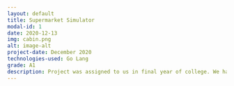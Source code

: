 ```yaml
---
layout: default
title: Supermarket Simulator
modal-id: 1
date: 2020-12-13
img: cabin.png
alt: image-alt
project-date: December 2020
technologies-used: Go Lang
grade: A1
description: Project was assigned to us in final year of college. We had to simulate a day in the supermarket and account for checkouts opening and closing as well as the constant flow of customers coming in. There were also a number of agents incorporated into the simulator that affected how the simulation ran such as the weather, length of queues and the speed of the scanners at the checkouts. 
---
```


